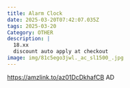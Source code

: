```yaml
---
title: Alarm Clock
date: 2025-03-20T07:42:07.035Z
tags: 2025-03-20
Category: OTHER
description: |
  18.xx
  discount auto apply at checkout 
image: img/81c5ego3jwl._ac_sl1500_.jpg
---
```

https://amzlink.to/az01DcDkhafCB
AD